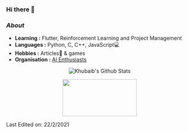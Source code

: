 ### Hi there 👋


### <i>About</i>

-  **Learning :** Flutter, Reinforcement Learning and Project Management	
-  **Languages :** Python, C, C++, JavaScript💻
-  **Hobbies :** Articles📕 & games
-  **Organisation :** [AI Enthusiasts](https://https://github.com/AIEnthusiasts)

<p align="center">
  <img alt="Khubaib's Github Stats" src="https://github-readme-stats.vercel.app/api?username=KhubaibKhan&show_icons=true&theme=radical">
</p>

<p align="center">
  <img width="200" height="100" src="https://math.sun.ac.za/prodinger/thanks.gif">
</p>


Last Edited on: 22/2/2021
